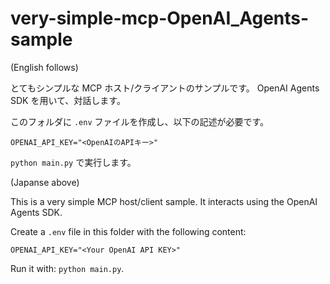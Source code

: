 # very-simple-mcp-OpenAI_Agents-sample
(English follows)

とてもシンプルな MCP ホスト/クライアントのサンプルです。
OpenAI Agents SDK を用いて、対話します。

このフォルダに `.env` ファイルを作成し、以下の記述が必要です。

```
OPENAI_API_KEY="<OpenAIのAPIキー>"
```

`python main.py` で実行します。


(Japanse above)

This is a very simple MCP host/client sample.
It interacts using the OpenAI Agents SDK.

Create a `.env` file in this folder with the following content:

```
OPENAI_API_KEY="<Your OpenAI API KEY>"
```

Run it with: `python main.py`.
